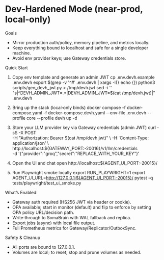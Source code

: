 Dev‑Hardened Mode (near‑prod, local‑only)
========================================

Goals
- Mirror production auth/policy, memory pipeline, and metrics locally.
- Keep everything bound to localhost and safe for a single developer machine.
- Avoid env provider keys; use Gateway credentials store.

Quick Start
1) Copy env template and generate an admin JWT
   cp .env.devh.example .env.devh
   export $(grep -v '^#' .env.devh | xargs -I{} echo {})
   python3 scripts/gen_devh_jwt.py > /tmp/devh.jwt
   sed -i '' "s|^DEVH_ADMIN_JWT=.*|DEVH_ADMIN_JWT=$(cat /tmp/devh.jwt)|" .env.devh

2) Bring up the stack (local‑only binds)
   docker compose -f docker-compose.yaml -f docker-compose.devh.yaml --env-file .env.devh --profile core --profile devh up -d

3) Store your LLM provider key via Gateway credentials (admin JWT)
   curl -sS -X POST \
     -H "Authorization: Bearer $(cat /tmp/devh.jwt)" \
     -H 'Content-Type: application/json' \
     http://localhost:${GATEWAY_PORT:-20016}/v1/llm/credentials \
     -d '{"provider":"groq","secret":"REPLACE_WITH_YOUR_KEY"}'

4) Open the UI and chat
   open http://localhost:${AGENT_UI_PORT:-20015}/

5) Run Playwright smoke locally
   export RUN_PLAYWRIGHT=1
   export AGENT_UI_URL=http://127.0.0.1:${AGENT_UI_PORT:-20015}/
   pytest -q tests/playwright/test_ui_smoke.py

What’s Enabled
- Gateway auth required (HS256 JWT via header or cookie).
- OPA available; start in monitor (default) and flip to enforce by setting OPA policy URL/decision path.
- Write‑through to SomaBrain with WAL fallback and replica.
- Export jobs (async) with local file output.
- Full Prometheus metrics for Gateway/Replicator/OutboxSync.

Safety & Cleanup
- All ports are bound to 127.0.0.1.
- Volumes are local; to reset, stop and prune volumes as needed.

